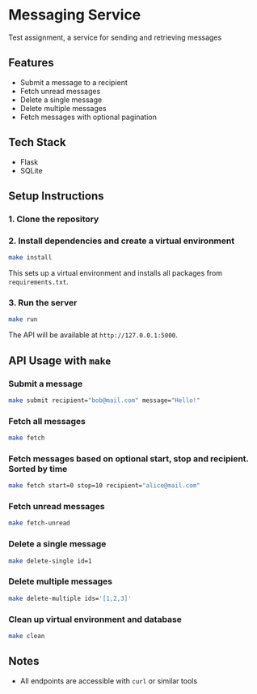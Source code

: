 # Messaging Service

Test assignment, a service for sending and retrieving messages

## Features

- Submit a message to a recipient
- Fetch unread messages
- Delete a single message
- Delete multiple messages
- Fetch messages with optional pagination

## Tech Stack

- Flask
- SQLite


## Setup Instructions

### 1. Clone the repository


### 2. Install dependencies and create a virtual environment
```bash
make install
```

This sets up a virtual environment and installs all packages from `requirements.txt`.

### 3. Run the server
```bash
make run
```

The API will be available at `http://127.0.0.1:5000`.

## API Usage with `make`

### Submit a message

```bash
make submit recipient="bob@mail.com" message="Hello!"
```

### Fetch all messages
```bash
make fetch
```

### Fetch messages based on optional start, stop and recipient. Sorted by time
```bash
make fetch start=0 stop=10 recipient="alice@mail.com"
```

### Fetch unread messages
```bash
make fetch-unread
```

### Delete a single message
```bash
make delete-single id=1
```

### Delete multiple messages
```bash
make delete-multiple ids='[1,2,3]'
```

### Clean up virtual environment and database
```bash
make clean
```

## Notes

- All endpoints are accessible with `curl` or similar tools
